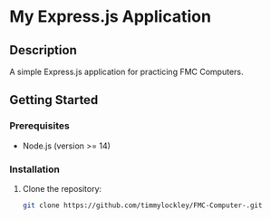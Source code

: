 # My Express.js Application

## Description
A simple Express.js application for practicing FMC Computers.

## Getting Started

### Prerequisites
- Node.js (version >= 14)

### Installation
1. Clone the repository:
   ```bash
   git clone https://github.com/timmylockley/FMC-Computer-.git

